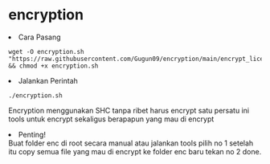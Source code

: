 # encryption

<li>Cara Pasang</li>
<pre><code>wget -O encryption.sh "https://raw.githubusercontent.com/Gugun09/encryption/main/encrypt_license.sh" && chmod +x encryption.sh</code></pre>
<li>Jalankan Perintah</li>
<pre><code>./encryption.sh</code></pre>

Encryption menggunakan SHC tanpa ribet harus encrypt satu persatu ini tools untuk encrypt sekaligus berapapun yang mau di encrypt

<li>Penting!</li>
Buat folder enc di root secara manual atau jalankan tools pilih no 1 setelah itu copy semua file yang mau di encrypt ke folder enc baru tekan no 2 done.
